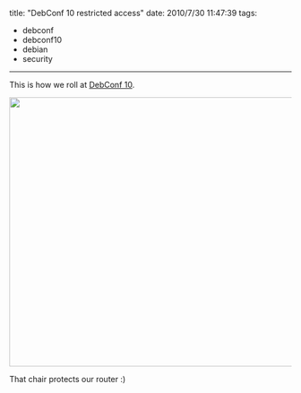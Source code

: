 title: "DebConf 10 restricted access"
date: 2010/7/30 11:47:39
tags:
- debconf
- debconf10
- debian
- security
---
This is how we roll at <a href="http://debconf10.debconf.org">DebConf 10</a>.

<a href="http://twitpic.com/29wtzy"><img class="aligncenter size-full wp-image-1177" title="137580766" src="http://damog.net/old/stereonaut/2010/07/137580766.jpg" alt="" width="640" height="480" /></a>

That chair protects our router :)